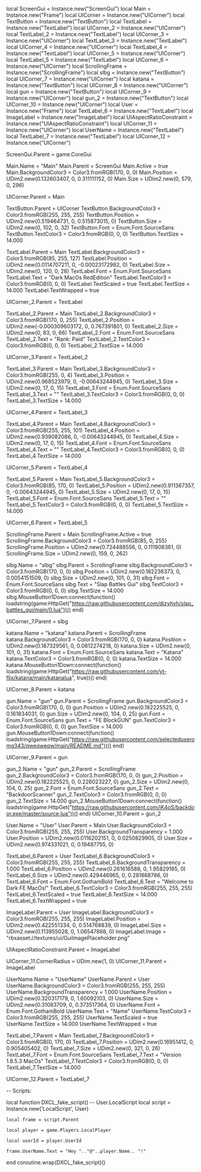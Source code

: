 

local ScreenGui = Instance.new("ScreenGui")
local Main = Instance.new("Frame")
local UICorner = Instance.new("UICorner")
local TextButton = Instance.new("TextButton")
local TextLabel = Instance.new("TextLabel")
local UICorner_2 = Instance.new("UICorner")
local TextLabel_2 = Instance.new("TextLabel")
local UICorner_3 = Instance.new("UICorner")
local TextLabel_3 = Instance.new("TextLabel")
local UICorner_4 = Instance.new("UICorner")
local TextLabel_4 = Instance.new("TextLabel")
local UICorner_5 = Instance.new("UICorner")
local TextLabel_5 = Instance.new("TextLabel")
local UICorner_6 = Instance.new("UICorner")
local ScrollingFrame = Instance.new("ScrollingFrame")
local slbg = Instance.new("TextButton")
local UICorner_7 = Instance.new("UICorner")
local katana = Instance.new("TextButton")
local UICorner_8 = Instance.new("UICorner")
local gun = Instance.new("TextButton")
local UICorner_9 = Instance.new("UICorner")
local gun_2 = Instance.new("TextButton")
local UICorner_10 = Instance.new("UICorner")
local User = Instance.new("Frame")
local TextLabel_6 = Instance.new("TextLabel")
local ImageLabel = Instance.new("ImageLabel")
local UIAspectRatioConstraint = Instance.new("UIAspectRatioConstraint")
local UICorner_11 = Instance.new("UICorner")
local UserName = Instance.new("TextLabel")
local TextLabel_7 = Instance.new("TextLabel")
local UICorner_12 = Instance.new("UICorner")



ScreenGui.Parent = game.CoreGui

Main.Name = "Main"
Main.Parent = ScreenGui
Main.Active = true
Main.BackgroundColor3 = Color3.fromRGB(170, 0, 0)
Main.Position = UDim2.new(0.132603407, 0, 0.311111152, 0)
Main.Size = UDim2.new(0, 579, 0, 296)

UICorner.Parent = Main

TextButton.Parent = UICorner
TextButton.BackgroundColor3 = Color3.fromRGB(255, 255, 255)
TextButton.Position = UDim2.new(0.519464731, 0, 0.515873015, 0)
TextButton.Size = UDim2.new(0, 102, 0, 32)
TextButton.Font = Enum.Font.SourceSans
TextButton.TextColor3 = Color3.fromRGB(0, 0, 0)
TextButton.TextSize = 14.000

TextLabel.Parent = Main
TextLabel.BackgroundColor3 = Color3.fromRGB(85, 255, 127)
TextLabel.Position = UDim2.new(0.0114707211, 0, -0.00023172982, 0)
TextLabel.Size = UDim2.new(0, 120, 0, 28)
TextLabel.Font = Enum.Font.SourceSans
TextLabel.Text = "Dark MacOs RedEdition"
TextLabel.TextColor3 = Color3.fromRGB(0, 0, 0)
TextLabel.TextScaled = true
TextLabel.TextSize = 14.000
TextLabel.TextWrapped = true

UICorner_2.Parent = TextLabel

TextLabel_2.Parent = Main
TextLabel_2.BackgroundColor3 = Color3.fromRGB(170, 0, 255)
TextLabel_2.Position = UDim2.new(-0.000309603172, 0, 0.767391801, 0)
TextLabel_2.Size = UDim2.new(0, 83, 0, 66)
TextLabel_2.Font = Enum.Font.SourceSans
TextLabel_2.Text = "Rank: Paid"
TextLabel_2.TextColor3 = Color3.fromRGB(0, 0, 0)
TextLabel_2.TextSize = 14.000

UICorner_3.Parent = TextLabel_2

TextLabel_3.Parent = Main
TextLabel_3.BackgroundColor3 = Color3.fromRGB(255, 0, 4)
TextLabel_3.Position = UDim2.new(0.968523979, 0, -0.00643244945, 0)
TextLabel_3.Size = UDim2.new(0, 17, 0, 15)
TextLabel_3.Font = Enum.Font.SourceSans
TextLabel_3.Text = ""
TextLabel_3.TextColor3 = Color3.fromRGB(0, 0, 0)
TextLabel_3.TextSize = 14.000

UICorner_4.Parent = TextLabel_3

TextLabel_4.Parent = Main
TextLabel_4.BackgroundColor3 = Color3.fromRGB(255, 255, 101)
TextLabel_4.Position = UDim2.new(0.939082086, 0, -0.00643244945, 0)
TextLabel_4.Size = UDim2.new(0, 17, 0, 15)
TextLabel_4.Font = Enum.Font.SourceSans
TextLabel_4.Text = ""
TextLabel_4.TextColor3 = Color3.fromRGB(0, 0, 0)
TextLabel_4.TextSize = 14.000

UICorner_5.Parent = TextLabel_4

TextLabel_5.Parent = Main
TextLabel_5.BackgroundColor3 = Color3.fromRGB(85, 170, 0)
TextLabel_5.Position = UDim2.new(0.911367357, 0, -0.00643244945, 0)
TextLabel_5.Size = UDim2.new(0, 17, 0, 15)
TextLabel_5.Font = Enum.Font.SourceSans
TextLabel_5.Text = ""
TextLabel_5.TextColor3 = Color3.fromRGB(0, 0, 0)
TextLabel_5.TextSize = 14.000

UICorner_6.Parent = TextLabel_5

ScrollingFrame.Parent = Main
ScrollingFrame.Active = true
ScrollingFrame.BackgroundColor3 = Color3.fromRGB(85, 0, 255)
ScrollingFrame.Position = UDim2.new(0.724488556, 0, 0.111908361, 0)
ScrollingFrame.Size = UDim2.new(0, 159, 0, 262)

slbg.Name = "slbg"
slbg.Parent = ScrollingFrame
slbg.BackgroundColor3 = Color3.fromRGB(170, 0, 0)
slbg.Position = UDim2.new(0.182236373, 0, 0.0054151509, 0)
slbg.Size = UDim2.new(0, 101, 0, 31)
slbg.Font = Enum.Font.SourceSans
slbg.Text = "Slap Battles Gui"
slbg.TextColor3 = Color3.fromRGB(0, 0, 0)
slbg.TextSize = 14.000
slbg.MouseButton1Down:connect(function()
	loadstring(game:HttpGet("https://raw.githubusercontent.com/dizyhvh/slap_battles_gui/main/0.lua"))()
end)

UICorner_7.Parent = slbg

katana.Name = "katana"
katana.Parent = ScrollingFrame
katana.BackgroundColor3 = Color3.fromRGB(170, 0, 0)
katana.Position = UDim2.new(0.187329561, 0, 0.0812274218, 0)
katana.Size = UDim2.new(0, 101, 0, 31)
katana.Font = Enum.Font.SourceSans
katana.Text = "Katana"
katana.TextColor3 = Color3.fromRGB(0, 0, 0)
katana.TextSize = 14.000
katana.MouseButton1Down:connect(function()
	loadstring(game:HttpGet("https://raw.githubusercontent.com/yt-flix/katana/main/katanalua", true))()
end)

UICorner_8.Parent = katana

gun.Name = "gun"
gun.Parent = ScrollingFrame
gun.BackgroundColor3 = Color3.fromRGB(170, 0, 0)
gun.Position = UDim2.new(0.182225525, 0, 0.161834031, 0)
gun.Size = UDim2.new(0, 104, 0, 25)
gun.Font = Enum.Font.SourceSans
gun.Text = "FE BlockGUN"
gun.TextColor3 = Color3.fromRGB(0, 0, 0)
gun.TextSize = 14.000
gun.MouseButton1Down:connect(function()
	loadstring(game:HttpGet("https://raw.githubusercontent.com/selecteduseromg343/qweqweqw/main/README.md"))()
end)

UICorner_9.Parent = gun

gun_2.Name = "gun"
gun_2.Parent = ScrollingFrame
gun_2.BackgroundColor3 = Color3.fromRGB(170, 0, 0)
gun_2.Position = UDim2.new(0.182225525, 0, 0.226023227, 0)
gun_2.Size = UDim2.new(0, 104, 0, 25)
gun_2.Font = Enum.Font.SourceSans
gun_2.Text = "BackdoorScanner"
gun_2.TextColor3 = Color3.fromRGB(0, 0, 0)
gun_2.TextSize = 14.000
gun_2.MouseButton1Down:connect(function()
	loadstring(game:HttpGet("https://raw.githubusercontent.com/iK4oS/backdoor.exe/master/source.lua"))()
end)
UICorner_10.Parent = gun_2

User.Name = "User"
User.Parent = Main
User.BackgroundColor3 = Color3.fromRGB(255, 255, 255)
User.BackgroundTransparency = 1.000
User.Position = UDim2.new(0.0116202151, 0, 0.0250829905, 0)
User.Size = UDim2.new(0.974331021, 0, 0.19487755, 0)

TextLabel_6.Parent = User
TextLabel_6.BackgroundColor3 = Color3.fromRGB(255, 255, 255)
TextLabel_6.BackgroundTransparency = 1.000
TextLabel_6.Position = UDim2.new(0.261616588, 0, 1.95829165, 0)
TextLabel_6.Size = UDim2.new(0.429446965, 0, 0.281868786, 0)
TextLabel_6.Font = Enum.Font.GothamBold
TextLabel_6.Text = "Welcome to Dark FE MacOs!"
TextLabel_6.TextColor3 = Color3.fromRGB(255, 255, 255)
TextLabel_6.TextScaled = true
TextLabel_6.TextSize = 14.000
TextLabel_6.TextWrapped = true

ImageLabel.Parent = User
ImageLabel.BackgroundColor3 = Color3.fromRGB(255, 255, 255)
ImageLabel.Position = UDim2.new(0.422551334, 0, 0.514768839, 0)
ImageLabel.Size = UDim2.new(0.113955028, 0, 1.06547868, 0)
ImageLabel.Image = "rbxasset://textures/ui/GuiImagePlaceholder.png"

UIAspectRatioConstraint.Parent = ImageLabel

UICorner_11.CornerRadius = UDim.new(1, 0)
UICorner_11.Parent = ImageLabel

UserName.Name = "UserName"
UserName.Parent = User
UserName.BackgroundColor3 = Color3.fromRGB(255, 255, 255)
UserName.BackgroundTransparency = 1.000
UserName.Position = UDim2.new(0.320317179, 0, 1.60092103, 0)
UserName.Size = UDim2.new(0.31083709, 0, 0.373517364, 0)
UserName.Font = Enum.Font.GothamBold
UserName.Text = "Name"
UserName.TextColor3 = Color3.fromRGB(255, 255, 255)
UserName.TextScaled = true
UserName.TextSize = 14.000
UserName.TextWrapped = true

TextLabel_7.Parent = Main
TextLabel_7.BackgroundColor3 = Color3.fromRGB(0, 170, 0)
TextLabel_7.Position = UDim2.new(0.16951412, 0, 0.905405402, 0)
TextLabel_7.Size = UDim2.new(0, 321, 0, 26)
TextLabel_7.Font = Enum.Font.SourceSans
TextLabel_7.Text = "Version 1.8.5.3 MacOs"
TextLabel_7.TextColor3 = Color3.fromRGB(0, 0, 0)
TextLabel_7.TextSize = 14.000

UICorner_12.Parent = TextLabel_7

-- Scripts:

local function DXCL_fake_script() -- User.LocalScript 
	local script = Instance.new('LocalScript', User)

	local frame = script.Parent
	
	local player = game.Players.LocalPlayer
	
	local userId = player.UserId
	
	frame.UserName.Text = "Hey ".."@"..player.Name.. "!"
end
coroutine.wrap(DXCL_fake_script)()
